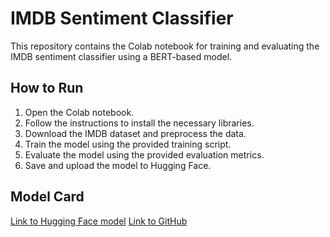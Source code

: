 # IMDB Sentiment Classifier

This repository contains the Colab notebook for training and evaluating the IMDB sentiment classifier using a BERT-based model.

## How to Run
1. Open the Colab notebook.
2. Follow the instructions to install the necessary libraries.
3. Download the IMDB dataset and preprocess the data.
4. Train the model using the provided training script.
5. Evaluate the model using the provided evaluation metrics.
6. Save and upload the model to Hugging Face.

## Model Card
[Link to Hugging Face model](https://huggingface.co/Minghui131/imdb-sentiment-classifier)
[Link to GitHub](https://github.com/Minghui1314/NLP2024_Hugging_Face)
